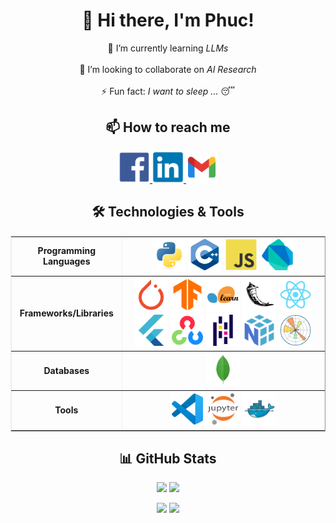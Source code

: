 <!--
**phucthaiv02/phucthaiv02** is a ✨ _special_ ✨ repository because its `README.md` (this file) appears on your GitHub profile.

Here are some ideas to get you started:

- 🔭 I’m currently working on ...
- 🌱 I’m currently learning ...
- 👯 I’m looking to collaborate on ...
- 🤔 I’m looking for help with ...
- 💬 Ask me about ...
- 📫 How to reach me: ...
- 😄 Pronouns: ...
- ⚡ Fun fact: ...
-->

<h1 align="center">👋 Hi there, I'm Phuc!</h1>

<p align="center">
  🌱 I’m currently learning <em>LLMs</em>
  <br><br>
  👯 I’m looking to collaborate on <em>AI Research</em> 
  <br><br>
  ⚡ Fun fact: <em>I want to sleep ... </em> 😴
</p>

<h2 align="center">📫 How to reach me</h2>
<p align="center">
  <a href="https://www.facebook.com/ptv02"> <img style=""   src=".\assets\facebook-original.svg" height="50px">
  <a href="https://www.linkedin.com/in/phucthaiv02">
  <img style=""   src=".\assets\linkedin-original.svg" height="50px">
  <a href="mailto:phucthaiv02@gmail.com">
  <img style=""   src=".\assets\gmail-original.svg" height="50px">
  </a>
</p>

<h2 align="center">🛠️ Technologies & Tools</h2>
<table align="center" border="1" cellpadding="10" cellspacing="0" style="border-collapse: collapse; border-color: currentColor;">
  <tr>
    <td align="center"><strong>Programming Languages</strong></td>
    <td align="center">
      <img style="background-color:white;  border: 2px solid white;" src=".\assets\python-original.svg" height="50px"> 
      <img style="background-color: white;  border: 2px solid white;" src=".\assets\cplusplus-original.svg" height="50px"> 
      <img style="background-color: white;  border: 2px solid white;" src=".\assets\javascript-original.svg" height="50px">  
      <img style="background-color: white;  border: 2px solid white;" src=".\assets\dart-original.svg" height="50px">
    </td>
  </tr>
  <tr>
    <td align="center"><strong>Frameworks/Libraries</strong></td>
    <td align="center">
      <img style="background-color: white;  border: 2px solid white;" src=".\assets\pytorch-original.svg" height="50px">   
      <img style="background-color: white;  border: 2px solid white;" src=".\assets\tensorflow-original.svg" height="50px"> 
      <img style="background-color: white;  border: 2px solid white;" src=".\assets\scikitlearn-original.svg" height="50px"> 
      <img style="background-color: white;  border: 2px solid white;" src=".\assets\flask-original.svg" height="50px">
      <img style="background-color: white;  border: 2px solid white;" src=".\assets\react-original.svg" height="50px"> 
      <img style="background-color: white;  border: 2px solid white;" src=".\assets\flutter-original.svg" height="50px">
    <img style="background-color: white;  border: 2px solid white;" src=".\assets\opencv-original.svg" height="50px"> 
    <img style="background-color: white;  border: 2px solid white;" src=".\assets\pandas-original.svg" height="50px"> 
      <img style="background-color: white;  border: 2px solid white;" src=".\assets\numpy-original.svg" height="50px">
      <img style="background-color: white;  border: 2px solid white;" src=".\assets\matplotlib-original.svg" height="50px">
    </td>
  </tr>
  <tr>
    <td align="center"><strong>Databases</strong></td>
    <td align="center">
      <img style="background-color: white;  border: 2px solid white;"   src=".\assets\mongodb-original.svg" height="50px">
    </td>
  </tr>
  <tr>
    <td align="center"><strong>Tools</strong></td>
    <td align="center">
      <img style="background-color: white;  border: 2px solid white;"   src=".\assets\vscode-original.svg" height="50px">
      <img style="background-color: white;  border: 2px solid white;"   src=".\assets\jupyter-original-wordmark.svg" height="50px">
      <img style="background-color: white;  border: 2px solid white;"   src=".\assets\docker-original.svg" height="50px">
    </td>
  </tr>
</table>
</p>

<h2 align="center">📊 GitHub Stats</h2>
<p align="center">
  <img src="https://github-readme-stats.vercel.app/api?username=phucthaiv02&show_icons=true&theme=radical" style="height: 150px;" />
  <img src="https://github-readme-streak-stats.herokuapp.com/?user=phucthaiv02&theme=radical&hide_border=false" style="height: 150px;" />
</p>
<p align="center">
  <img src="https://github-readme-stats.vercel.app/api/top-langs/?username=phucthaiv02&layout=compact&theme=radical" style="height: 150px;" />
  <img src="https://github-profile-summary-cards.vercel.app/api/cards/profile-details?username=phucthaiv02&theme=radical" style="height: 150px;" />
</p>

